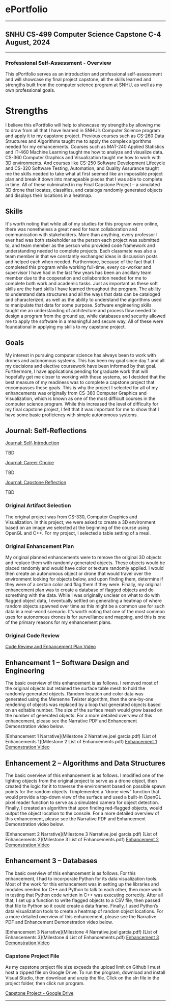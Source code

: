 # ePortfolio

---

## SNHU CS-499 Computer Science Capstone C-4<br>August, 2024

---

### Professional Self-Assessment - Overview

This ePortfolio serves as an introduction and professional self-assessment and will showcase my final project capstone, all the skills learned and strengths built from the computer science program at SNHU, as well as my own professional goals.

# Strengths
I believe this ePortfolio will help to showcase my strengths by allowing me to draw from all that I have learned in SNHU’s Computer Science program and apply it to my capstone project. Previous courses such as CS-260 Data Structures and Algorithms taught me to apply the complex algorithms needed for my enhancements. Courses such as MAT-240 Applied Statistics and IT-460 Machine Learning taught me how to analyze and visualize data. CS-360 Computer Graphics and Visualization taught me how to work with 3D environments. And courses like CS-250 Software Development Lifecycle and CS-320 Software Testing, Automation, and Quality Assurance taught me the skills needed to take what at first seemed like an impossible project plan and break it down into manageable pieces that I was able to complete in time. All of these culminated in my Final Capstone Project – a simulated 3D drone that locates, classifies, and catalogs randomly generated objects and displays their locations in a heatmap.
## Skills
It's worth noting that while all of my studies for this program were online, there was nonetheless a great need for team collaboration and communication with stakeholders. More than anything, every professor I ever had was both stakeholder as the person each project was submitted to, and team member as the person who provided code framework and understanding needed to complete projects. Each classmate was also a team member in that we constantly exchanged ideas in discussion posts and helped each when needed. Furthermore, because of the fact that I completed this program while working full-time, every co-worker and supervisor I have had in the last few years has been an ancillary team member due to the cooperation and collaboration needed for me to complete both work and academic tasks. Just as important as these soft skills are the hard skills I have learned throughout the program. The ability to understand data structures and all the ways that data can be cataloged and characterized, as well as the ability to understand the algorithms used to manipulate that data for some purpose. Software engineering skills taught me an understanding of architecture and process flow needed to design a program from the ground up, while databases and security allowed me to apply the software in a meaningful and secure way. All of these were foundational in applying my skills to my capstone project.
## Goals
My interest in pursuing computer science has always been to work with drones and autonomous systems. This has been my goal since day 1 and all my decisions and elective coursework have been informed by that goal. Furthermore, I have applications pending for graduate work that will hopefully get me closer to working with those systems, so I decided that the best measure of my readiness was to complete a capstone project that encompasses these goals. This is why the project I selected for all of my enhancements was originally from CS-360 Computer Graphics and Visualization, which is known as one of the most difficult courses in the computer science program. While this increased the level of difficulty for my final capstone project, I felt that it was important for me to show that I have some basic proficiency with simple autonomous systems.

## Journal: Self-Reflections

[Journal: Self-Introduction](CS499/CS499-M1-1_Paper.pdf "Journal: Self-Introduction")

TBD

[Journal: Career Choice](CS499/CS499-M4-1_Paper.pdf "Journal: Career Choice")

TBD

[Journal: Capstone Reflection](CS499/CS499-M7-1_Paper.pdf "Journal: Capstone Reflection")

TBD

### Original Artifact Selection

The original project was from CS-330, Computer Graphics and Visualization. In this project, we were asked to create a 3D environment based on an image we selected at the beginning of the course using OpenGL and C++. For my project, I selected a table setting of a meal.

### Original Enhancement Plan

My original planned enhancements were to remove the original 3D objects and replace them with randomly generated objects. These objects would be placed randomly and would have color or texture randomly applied. I would then create an autonomous object or drone that would travel over the environment looking for objects below, and upon finding them, determine if they were of a certain color and flag them if they were. Finally, my original enhancement plan was to create a database of flagged objects and do something with the data. While I was originally unclear on what to do with flagged object data, I eventually settled on generating a heatmap of where random objects spawned over time as this might be a common use for such data in a real-world scenario. It’s worth noting that one of the most common uses for autonomous drones is for surveillance and mapping, and this is one of the primary reasons for my enhancement plans.

### Original Code Review

[Code Review and Enhancement Plan Video](https://youtu.be/i5q9_nD8WMU)

## Enhancement 1 – Software Design and Engineering 

The basic overview of this enhancement is as follows. I removed most of the original objects but retained the surface table mesh to hold the randomly generated objects. Random location and color data was generated using the Mersenne Twister algorithm, then the one-by-one rendering of objects was replaced by a loop that generated objects based on an editable number. The size of the surface mesh would grow based on the number of generated objects. For a more detailed overview of this enhancement, please see the Narrative PDF and Enhancement Demonstration video below.

[Enhancement 1 Narrative](Milestone 2 Narrative.joel garcia.pdf)
[List of Enhancements 1](Milestone 2 List of Enhancements.pdf)
[Enhancement 1 Demonstration Video](https://youtu.be/1YqnTj6-R4A)

## Enhancement 2 – Algorithms and Data Structures 

The basic overview of this enhancement is as follows. I modified one of the lighting objects from the original project to serve as a drone object, then created the logic for it to traverse the environment based on possible spawn points for the random objects. I implemented a “drone view” function that would provide a top-down view of the surface and used a built-in OpenGL pixel reader function to serve as a simulated camera for object detection. Finally, I created an algorithm that upon finding red-flagged objects, would output the object location to the console. For a more detailed overview of this enhancement, please see the Narrative PDF and Enhancement Demonstration video below.

[Enhancement 2 Narrative](Milestone 3 Narrative.joel garcia.pdf)
[List of Enhancements 2](Milestone 3 List of Enhancements.pdf)
[Enhancement 2 Demonstration Video](https://youtu.be/Z8REHoi924g)

## Enhancement 3 – Databases 

The basic overview of this enhancement is as follows. For this enhancement, I had to incorporate Python for its data visualization tools. Most of the work for this enhancement was in setting up the libraries and modules needed for C++ and Python to talk to each other, then more work in testing that Python code written in C++ was executing correctly. After all that, I set up a function to write flagged objects to a CSV file, then passed that file to Python so it could create a data frame. Finally, I used Python’s data visualization tools to create a heatmap of random object locations. For a more detailed overview of this enhancement, please see the Narrative PDF and Enhancement Demonstration video below.

[Enhancement 3 Narrative](Milestone 4 Narrative.joel garcia.pdf)
[List of Enhancements 3](Milestone 4 List of Enhancements.pdf)
[Enhancement 3 Demonstration Video](https://youtu.be/nTZIv0KVYhw)

### Capstone Project File

As my capstone project file size exceeds the upload limit on Github I must host a zipped file on Google Drive. To run the program, download and install Visual Studio, then download and unzip the file. Click on the sln file in the project folder, then click run program.

[Capstone Project - Google Drive](https://drive.google.com/file/d/1h6vJA_GIiURUCkxcHVs2OxETu_1P3ysO/view?usp=drive_link)

---
